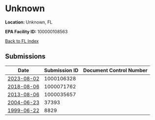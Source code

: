 # Unknown

**Location:** Unknown, FL

**EPA Facility ID:** 100000108563

[Back to FL Index](../../index.md)

## Submissions

| Date | Submission ID | Document Control Number |
|------|--------------|-------------------------|
| [2023-08-02](submissions/1000106328.md) | 1000106328 |  |
| [2018-08-06](submissions/1000071762.md) | 1000071762 |  |
| [2013-08-06](submissions/1000035657.md) | 1000035657 |  |
| [2004-06-23](submissions/37393.md) | 37393 |  |
| [1999-06-22](submissions/8829.md) | 8829 |  |

